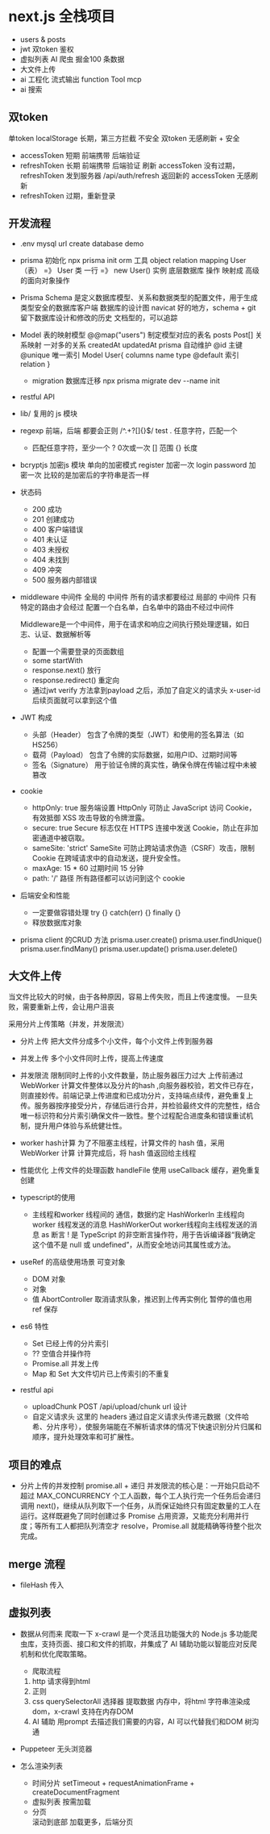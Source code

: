 # next.js 全栈项目

- users & posts 
- jwt 双token 鉴权
- 虚拟列表
  AI 爬虫 掘金100 条数据
- 大文件上传 
- ai 工程化 
   流式输出
   function Tool
   mcp 
- ai 搜索
## 双token
单token localStorage 长期，第三方拦截  不安全
双token   无感刷新 + 安全
- accessToken 短期 前端携带 后端验证
- refreshToken 长期 前端携带 后端验证 刷新 accessToken
   没有过期，refreshToken 发到服务器 /api/auth/refresh 
   返回新的 accessToken 无感刷新
- refreshToken 过期，重新登录

## 开发流程
- .env 
  mysql url 
  create database demo 
- prisma 初始化
  npx prisma init
  orm 工具 object relation mapping 
  User（表） =》 User 类
  一行 =》 new User() 实例 
  底层数据库 操作 映射成 高级的面向对象操作
  
- Prisma Schema 是定义数据库模型、关系和数据类型的配置文件，用于生成类型安全的数据库客户端
  数据库的设计图 
  navicat 好的地方，schema + git 留下数据库设计和修改的历史
  文档型的，可以追踪

- Model 表的映射模型 
  @@map("users") 制定模型对应的表名
  posts Post[] 关系映射 一对多的关系
  createdAt updatedAt prisma 自动维护
  @id 主键 @unique 唯一索引
  Model User{
    columns name type @default 
    索引
    relation
  }

  - migration 数据库迁移
    npx prisma migrate dev --name init

- restful API 
- lib/ 复用的 js 模块
- regexp 
   前端，后端 都要会正则 
   /^.+?[]{}$/  test
   . 任意字符，匹配一个
   + 匹配任意字符，至少一个
   ? 0次或一次
   [] 范围
   {} 长度 
- bcryptjs 加密js 模块 单向的加密模式 
   register 加密一次
   login password 加密一次
   比较的是加密后的字符串是否一样 
- 状态码 
  - 200 成功
  - 201 创建成功
  - 400 客户端错误
  - 401 未认证
  - 403 未授权
  - 404 未找到
  - 409 冲突
  - 500 服务器内部错误

- middleware 中间件
  全局的 中间件 所有的请求都要经过
  局部的 中间件 只有特定的路由才会经过
  配置一个白名单，白名单中的路由不经过中间件

  Middleware是一个中间件，用于在请求和响应之间执行预处理逻辑，如日志、认证、数据解析等
  - 配置一个需要登录的页面数组
  - some startWith
  - response.next() 放行
  - response.redirect() 重定向
  - 通过jwt verify 方法拿到payload 之后，添加了自定义的请求头 x-user-id 
    后续页面就可以拿到这个值
- JWT 构成
  - 头部（Header）
    包含了令牌的类型（JWT）和使用的签名算法（如HS256）
  - 载荷（Payload）
    包含了令牌的实际数据，如用户ID、过期时间等
  - 签名（Signature）
    用于验证令牌的真实性，确保令牌在传输过程中未被篡改

- cookie 
  - httpOnly: true     服务端设置 
  HttpOnly 可防止 JavaScript 访问 Cookie，有效抵御 XSS 攻击导致的令牌泄露。
  - secure: true 
  Secure 标志仅在 HTTPS 连接中发送 Cookie，防止在非加密通道中被窃取。
  - sameSite: 'strict'
    SameSite 可防止跨站请求伪造（CSRF）攻击，限制 Cookie 在跨域请求中的自动发送，提升安全性。
  - maxAge: 15 * 60
    过期时间 15 分钟
  - path: '/'
    路径 所有路径都可以访问到这个 cookie

- 后端安全和性能
  - 一定要做容错处理
      try {} catch(err) {} finally {}
  - 释放数据库对象

- prisma client 的CRUD 方法
   prisma.user.create()
   prisma.user.findUnique()
   prisma.user.findMany()
   prisma.user.update()
   prisma.user.delete()


## 大文件上传
当文件比较大的时候，由于各种原因，容易上传失败，而且上传速度慢。
一旦失败，需要重新上传，会让用户沮丧

采用分片上传策略（并发，并发限流）
- 分片上传
  把大文件分成多个小文件，每个小文件上传到服务器
- 并发上传
  多个小文件同时上传，提高上传速度
- 并发限流
  限制同时上传的小文件数量，防止服务器压力过大
上传前通过 WebWorker 计算文件整体以及分片的hash ,向服务器校验，若文件已存在，则直接妙传。前端记录上传进度和已成功分片，支持端点续传，避免重复上传。服务器按序接受分片，存储后进行合并，并检验最终文件的完整性，结合唯一标识符和分片索引确保文件一致性。整个过程配合进度条和错误重试机制，提升用户体验与系统健壮性。


- worker hash计算
  为了不阻塞主线程，计算文件的 hash 值，采用 WebWorker 计算
  计算完成后，将 hash 值返回给主线程

- 性能优化
   上传文件的处理函数 handleFile 使用 useCallback 缓存，避免重复创建

- typescript的使用
  - 主线程和worker 线程间的 通信，数据约定
    HashWorkerIn 主线程向worker 线程发送的消息
    HashWorkerOut worker线程向主线程发送的消息
    as 断言
    ! 是 TypeScript 的非空断言操作符，用于告诉编译器“我确定这个值不是 null 或 undefined”，从而安全地访问其属性或方法。
- useRef 的高级使用场景
  可变对象
  - DOM 对象
  - 对象
  - 值
  AbortController 取消请求队象，推迟到上传再实例化
  暂停的值也用 ref 保存

- es6 特性
  - Set 已经上传的分片索引
  - ?? 空值合并操作符
  - Promise.all 并发上传
  - Map 和 Set
    大文件切片已上传索引的不重复

- restful api
  - uploadChunk POST /api/upload/chunk url 设计
  - 自定义请求头 
   这里的 headers 通过自定义请求头传递元数据（文件哈希、分片序号），使服务端能在不解析请求体的情况下快速识别分片归属和顺序，提升处理效率和可扩展性。
## 项目的难点
- 分片上传的并发控制 
  promise.all + 递归 
  并发限流的核心是：一开始只启动不超过 MAX_CONCURRENCY 个工人函数，每个工人执行完一个任务后会递归调用 next()，继续从队列取下一个任务，从而保证始终只有固定数量的工人在运行。这样既避免了同时创建过多 Promise 占用资源，又能充分利用并行度；等所有工人都把队列清空才 resolve，Promise.all 就能精确等待整个批次完成。


## merge 流程
- fileHash 传入


## 虚拟列表
- 数据从何而来
   爬取一下 
   x-crawl 是一个灵活且功能强大的 Node.js 多功能爬虫库，支持页面、接口和文件的抓取，并集成了 AI 辅助功能以智能应对反爬机制和优化爬取策略。
   - 爬取流程
   1. http 请求得到html 
   2. 正则 
   3. css querySelectorAll 选择器 提取数据
      内存中，将html 字符串渲染成dom，x-crawl 支持在内存DOM 
   4. AI 辅助 
      用prompt 去描述我们需要的内容，AI 可以代替我们和DOM 树沟通
- Puppeteer 无头浏览器


- 怎么渲染列表
  - 时间分片
     setTimeout + requestAnimationFrame + createDocumentFragment
  - 虚拟列表
     按需加载
  - 分页  
     滚动到底部 加载更多，后端分页
